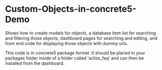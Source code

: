 Custom-Objects-in-concrete5-Demo
================================

Shows how to create models for objects, a database item list for 
searching and filtering those objects, dashboard pages for searching 
and editing, and front end code for displaying those objects 
with dummy urls.

This code is in concrete5 package format.  It should be placed in your
packages folder inside of a folder called 'acliss_faq' and can
then be installed from the dashboard.
